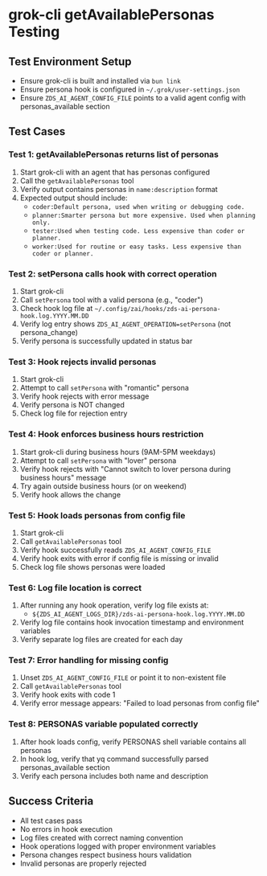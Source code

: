 # grok-cli getAvailablePersonas Testing

## Test Environment Setup
- Ensure grok-cli is built and installed via `bun link`
- Ensure persona hook is configured in `~/.grok/user-settings.json`
- Ensure `ZDS_AI_AGENT_CONFIG_FILE` points to a valid agent config with personas_available section

## Test Cases

### Test 1: getAvailablePersonas returns list of personas
1. Start grok-cli with an agent that has personas configured
2. Call the `getAvailablePersonas` tool
3. Verify output contains personas in `name:description` format
4. Expected output should include:
   - `coder:Default persona, used when writing or debugging code.`
   - `planner:Smarter persona but more expensive. Used when planning only.`
   - `tester:Used when testing code. Less expensive than coder or planner.`
   - `worker:Used for routine or easy tasks. Less expensive than coder or planner.`

### Test 2: setPersona calls hook with correct operation
1. Start grok-cli
2. Call `setPersona` tool with a valid persona (e.g., "coder")
3. Check hook log file at `~/.config/zai/hooks/zds-ai-persona-hook.log.YYYY.MM.DD`
4. Verify log entry shows `ZDS_AI_AGENT_OPERATION=setPersona` (not persona_change)
5. Verify persona is successfully updated in status bar

### Test 3: Hook rejects invalid personas
1. Start grok-cli
2. Attempt to call `setPersona` with "romantic" persona
3. Verify hook rejects with error message
4. Verify persona is NOT changed
5. Check log file for rejection entry

### Test 4: Hook enforces business hours restriction
1. Start grok-cli during business hours (9AM-5PM weekdays)
2. Attempt to call `setPersona` with "lover" persona
3. Verify hook rejects with "Cannot switch to lover persona during business hours" message
4. Try again outside business hours (or on weekend)
5. Verify hook allows the change

### Test 5: Hook loads personas from config file
1. Start grok-cli
2. Call `getAvailablePersonas` tool
3. Verify hook successfully reads `ZDS_AI_AGENT_CONFIG_FILE`
4. Verify hook exits with error if config file is missing or invalid
5. Check log file shows personas were loaded

### Test 6: Log file location is correct
1. After running any hook operation, verify log file exists at:
   - `${ZDS_AI_AGENT_LOGS_DIR}/zds-ai-persona-hook.log.YYYY.MM.DD`
2. Verify log file contains hook invocation timestamp and environment variables
3. Verify separate log files are created for each day

### Test 7: Error handling for missing config
1. Unset `ZDS_AI_AGENT_CONFIG_FILE` or point it to non-existent file
2. Call `getAvailablePersonas` tool
3. Verify hook exits with code 1
4. Verify error message appears: "Failed to load personas from config file"

### Test 8: PERSONAS variable populated correctly
1. After hook loads config, verify PERSONAS shell variable contains all personas
2. In hook log, verify that yq command successfully parsed personas_available section
3. Verify each persona includes both name and description

## Success Criteria
- All test cases pass
- No errors in hook execution
- Log files created with correct naming convention
- Hook operations logged with proper environment variables
- Persona changes respect business hours validation
- Invalid personas are properly rejected
